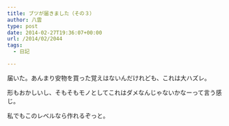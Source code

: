 ```yaml
---
title: ブツが届きました（その３）
author: 八雲
type: post
date: 2014-02-27T19:36:07+00:00
url: /2014/02/2044
tags:
  - 日記

---
```

届いた。あんまり安物を買った覚えはないんだけれども、これは大ハズレ。
  
形もおかしいし、そもそもモノとしてこれはダメなんじゃないかなーって言う感じ。
  
私でもこのレベルなら作れるぞっと。
